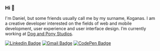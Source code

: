 ### Hi 👋

I'm Daniel, but some friends usually call me by my surname, Koganas.  I am a creative developer interested on the fields of web and mobile development, user experience and user interface design. I’m currently working at [Dog and Pony Studios](https://dogandponystudios.com).

[![Linkedin Badge](https://img.shields.io/badge/-LinkedIn-blue?style=for-the-badge&logo=Linkedin&logoColor=white&link=https://www.linkedin.com/in/koganas/)](https://www.linkedin.com/in/koganas/)
[![Gmail Badge](https://img.shields.io/badge/-Gmail-D14836?style=for-the-badge&logo=Gmail&logoColor=white&link=mailto:danielsank@gmail.com)](mailto:danielsank@gmail.com)
[![CodePen Badge](https://img.shields.io/badge/-CodePen-000?style=for-the-badge&logo=CodePen&logoColor=white&link=https://codepen.io/koganas)](https://codepen.io/koganas)

<!--
[![Top Langs](https://github-readme-stats.vercel.app/api/top-langs/?username=koganas&layout=compact)](https://github.com/koganas)

### Dev Stack Experience

#### 👨‍💻 App and Data
[![JavaScript Badge](https://img.shields.io/badge/-JavaScript-F7DF1E?style=flat-square&logo=JavaScript&logoColor=black&link=https://developer.mozilla.org/en-US/docs/Web/JavaScript)](https://developer.mozilla.org/en-US/docs/Web/JavaScript)
[![React Badge](https://img.shields.io/badge/-React-61DAFB?style=flat-square&logo=React&logoColor=20232a&link=https://reactjs.org)](https://reactjs.org)
[![Vue Badge](https://img.shields.io/badge/-Vue.js-4FC08D?style=flat-square&logo=Vue.js&logoColor=white&link=https://vuejs.org/)](https://vuejs.org/)
[![Angular Badge](https://img.shields.io/badge/-Angular-DD0031?style=flat-square&logo=Angular&logoColor=white&link=https://angular.io/)](https://angular.io/)
[![HTML5 Badge](https://img.shields.io/badge/-HTML5-E34F26?style=flat-square&logo=HTML5&logoColor=white&link=https://developer.mozilla.org/pt-BR/docs/Web/HTML/HTML5)](https://developer.mozilla.org/pt-BR/docs/Web/HTML/HTML5)
[![CSS3 Badge](https://img.shields.io/badge/-CSS3-1572B6?style=flat-square&logo=CSS3&logoColor=white&link=https://www.w3schools.com/css/)](https://www.w3schools.com/css/)

[![PHP Badge](https://img.shields.io/badge/-PHP-777BB4?style=flat-square&logo=PHP&logoColor=white&link=https://www.php.net/)](https://www.php.net/)
[![Rails Badge](https://img.shields.io/badge/-Rails-336791?style=flat-square&logo=Ruby%20on%20Rails&logoColor=white&link=https://rubyonrails.org/)](https://rubyonrails.org/)
[![MySQL Badge](https://img.shields.io/badge/-MySQL-4479A1?style=flat-square&logo=MySQL&logoColor=white&link=https://www.mysql.com/)](https://www.mysql.com/)
[![PostgreSQL Badge](https://img.shields.io/badge/-PostgreSQL-336791?style=flat-square&logo=PostgreSQL&logoColor=white&link=https://www.postgresql.org/)](https://www.postgresql.org/)
[![GraphQL Badge](https://img.shields.io/badge/-GraphQL-E10098?style=flat-square&logo=GraphQL&logoColor=white&link=https://graphql.org/)](https://graphql.org/)
[![Node.js Badge](https://img.shields.io/badge/-Node.js-339933?style=flat-square&logo=Node.js&logoColor=white&link=https://nodejs.org/)](https://nodejs.org/)
[![Wordpress Badge](https://img.shields.io/badge/-Wordpress-21759B?style=flat-square&logo=Wordpress&logoColor=white&link=https://wordpress.org/)](https://wordpress.org/)

#### 🛠️ Dev Tools and Utilities
[![PostCSS Badge](https://img.shields.io/badge/-PostCSS-DD3A0A?style=flat-square&logo=PostCSS&logoColor=white&link=https://postcss.org/)](https://postcss.org/)
[![jQuery Badge](https://img.shields.io/badge/-jQuery-0769AD?style=flat-square&logo=jQuery&logoColor=white&link=https://jquery.com/)](https://jquery.com/)
[![Bootstrap Badge](https://img.shields.io/badge/-Bootstrap-7952B3?style=flat-square&logo=Bootstrap&logoColor=white&link=https://getbootstrap.com/)](https://getbootstrap.com/)
[![Postman Badge](https://img.shields.io/badge/-Postman-FF6C37?style=flat-square&logo=Postman&logoColor=white&link=https://www.postman.com/)](https://www.postman.com/)
[![D3.js Badge](https://img.shields.io/badge/-D3.js-F9A03C?style=flat-square&logo=D3.js&logoColor=white&link=https://d3js.org/)](https://d3js.org/)

#### ⚙️ Dev Ops
[![GitHub Badge](https://img.shields.io/badge/-GitHub-000?style=flat-square&logo=GitHub&logoColor=white&link=https://github.com/)](https://github.com/)
[![Bitbucket Badge](https://img.shields.io/badge/-Bitbucket-0052CC?style=flat-square&logo=Bitbucket&logoColor=white&link=https://bitbucket.org/)](https://bitbucket.org/)
[![GitLab Badge](https://img.shields.io/badge/-GitLab-FCA121?style=flat-square&logo=GitLab&logoColor=white&link=https://gitlab.com/)](https://gitlab.com/)
[![Cloud Badge](https://img.shields.io/badge/-Google%20Cloud-4285F4?style=flat-square&logo=Google%20Cloud&logoColor=white&link=https://cloud.google.com/)](https://cloud.google.com/)
[![Docker Badge](https://img.shields.io/badge/-Docker-2496ED?style=flat-square&logo=Docker&logoColor=white&link=https://www.docker.com/)](https://www.docker.com/)

#### 🎨 Design Tools
[![Figma Badge](https://img.shields.io/badge/-Figma-F24E1E?style=flat-square&logo=Figma&logoColor=white&link=https://www.figma.com/)](https://www.figma.com/)
[![Sketch Badge](https://img.shields.io/badge/-Sketch-F7B500?style=flat-square&logo=Sketch&logoColor=black&link=https://www.sketch.com/)](https://www.sketch.com/)
[![InVision Badge](https://img.shields.io/badge/-InVision-FF3366?style=flat-square&logo=InVision&logoColor=white&link=https://www.invision.com/)](https://www.invision.com/)
[![Photoshop Badge](https://img.shields.io/badge/-Photoshop-31A8FF?style=flat-square&logo=Adobe%20Photoshop&logoColor=white&link=https://www.adobe.com/products/photoshop.html)](https://www.adobe.com/products/photoshop.html)
[![Illustrator Badge](https://img.shields.io/badge/-Illustrator-FF9A00?style=flat-square&logo=Adobe%20Illustrator&logoColor=white&link=https://www.adobe.com/products/illustrator.html)](https://www.adobe.com/products/illustrator.html)
[![InDesign Badge](https://img.shields.io/badge/-InDesign-FF3366?style=flat-square&logo=Adobe%20InDesign&logoColor=white&link=https://www.adobe.com/products/indesign.html)](https://www.adobe.com/products/indesign.html)

#### 📅 Management Tools
[![Trello Badge](https://img.shields.io/badge/-Trello-0079BF?style=flat-square&logo=Trello&logoColor=white&link=https://www.trello.com/)](https://www.trello.com/)
[![Notion Badge](https://img.shields.io/badge/-Notion-000?style=flat-square&logo=Notion&logoColor=white&link=https://www.notion.so/)](https://www.notion.so/)
[![Jira Badge](https://img.shields.io/badge/-Jira-0052CC?style=flat-square&logo=Jira%20Software&logoColor=white&link=https://www.atlassian.com/br/software/jira)](https://www.atlassian.com/br/software/jira)

- 🔭 I’m currently working on ...
- 🌱 I’m currently learning ...
- 👯 I’m looking to collaborate on ...
- 🤔 I’m looking for help with ...
- 💬 Ask me about ...
- 📫 How to reach me: ...
- 😄 Pronouns: ...
- ⚡ Fun fact: ...
-->
